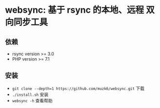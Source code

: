 # websync: 基于 rsync 的本地、远程 双向同步工具

## 依赖

- rsync version >= 3.0
- PHP version >= 7.1 

## 安装

- `git clone --depth=1 https://github.com/muzk6/websync.git` 下载
- `./install.sh` 安装
- `websync -h` 查看帮助
